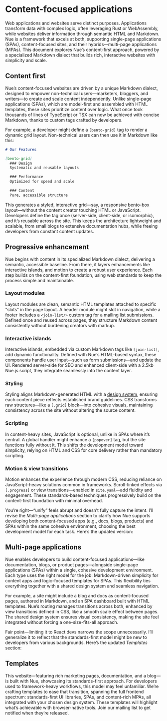 
# Content-focused applications
Web applications and websites serve distinct purposes. Applications transform data with complex logic, often leveraging Rust or WebAssembly, while websites deliver information through semantic HTML and Markdown. Nue is a framework that excels at both, supporting single-page applications (SPAs), content-focused sites, and their hybrids—multi-page applications (MPAs). This document explores Nue’s content-first approach, powered by a specialized Markdown dialect that builds rich, interactive websites with simplicity and scale.

## Content first
Nue’s content-focused websites are driven by a unique Markdown dialect, designed to empower non-technical users—marketers, bloggers, and writers—to create and scale content independently. Unlike single-page applications (SPAs), which are model-first and assembled with HTML templates, these sites prioritize content over logic. What once took thousands of lines of TypeScript or TSX can now be achieved with concise Markdown, thanks to custom tags crafted by developers.

For example, a developer might define a `[bento-grid]` tag to render a dynamic grid layout. Non-technical users can then use it in Markdown like this:

```md
# Our Features

[bento-grid]
  ### Design
  Systematic and reusable layouts

  ### Performance
  Optimized for speed and scale

  ### Content
  Pure, accessible structure
```

This generates a styled, interactive grid—say, a responsive bento-box layout—without the content creator touching HTML or JavaScript. Developers define the tag once (server-side, client-side, or isomorphic), and it’s reusable across the site. This keeps the architecture lightweight and scalable, from small blogs to extensive documentation hubs, while freeing developers from constant content updates.


## Progressive enhancement
Nue begins with content in its specialized Markdown dialect, delivering a semantic, accessible baseline. From there, it layers enhancements like interactive islands, and motion to create a robust user experience. Each step builds on the content-first foundation, using web standards to keep the process simple and maintainable.


### Layout modules
Layout modules are clean, semantic HTML templates attached to specific "slots" in the page layout. A header module might slot in navigation, while a footer includes a `<join-list/>` custom tag for a mailing list submissions. Defined once and reused across pages, they structure Markdown content consistently without burdening creators with markup.

### Interactive islands
Interactive islands, embedded via custom Markdown tags like `[join-list]`, add dynamic functionality. Defined with Nue’s HTML-based syntax, these components handle user input—such as form submissions—and update the UI. Rendered server-side for SEO and enhanced client-side with a 2.5kb Nue.js script, they integrate seamlessly into the content layer.

### Styling
Styling aligns Markdown-generated HTML with a [design system](design-systems.html), ensuring each content piece reflects established brand guidelines. CSS transforms raw structures—like a `[.grid]` block—into cohesive visuals, maintaining consistency across the site without altering the source content.

### Scripting
In content-heavy sites, JavaScript is optional, unlike in SPAs where it’s central. A global handler might enhance a `[popover]` tag, but the site functions fully without it. This shifts the development model toward simplicity, relying on HTML and CSS for core delivery rather than mandatory scripting.

### Motion & view transitions
Motion enhances the experience through modern CSS, reducing reliance on JavaScript-heavy solutions common in frameworks. Scroll-linked effects via `[.progress]` or view transitions—enabled in `site.yaml`—add fluidity and engagement. These standards-based techniques progressively build on the content-first foundation with minimal overhead.


You’re right—“unify” feels abrupt and doesn’t fully capture the intent. I’ll revise the *Multi-page applications* section to clarify how Nue supports developing both content-focused apps (e.g., docs, blogs, products) and SPAs within the same cohesive environment, choosing the best development model for each task. Here’s the updated version:


## Multi-page applications
Nue enables developers to build content-focused applications—like documentation, blogs, or product pages—alongside single-page applications (SPAs) within a single, cohesive development environment. Each type uses the right model for the job: Markdown-driven simplicity for content apps and logic-focused templates for SPAs. This flexibility ties everything together with a shared design system and seamless navigation.

For example, a site might include a blog and docs as content-focused pages, authored in Markdown, and an SPA dashboard built with HTML templates. Nue’s routing manages transitions across both, enhanced by view transitions defined in CSS, like a smooth scale effect between pages. The shared design system ensures visual consistency, making the site feel integrated without forcing a one-size-fits-all approach.


Fair point—limiting it to React devs narrows the scope unnecessarily. I’ll generalize it to reflect that the standards-first model might be new to developers from various backgrounds. Here’s the updated *Templates* section:


## Templates
This website—featuring rich marketing pages, documentation, and a blog—is built with Nue, showcasing its standards-first approach. For developers used to framework-heavy workflows, this model may feel unfamiliar. We’re crafting templates to ease that transition, spanning the full frontend spectrum: standards-first UI libraries, SPAs, and content-rich MPAs, all integrated with your chosen design system. These templates will highlight what’s achievable with browser-native tools. Join our mailing list to get notified when they’re released.
